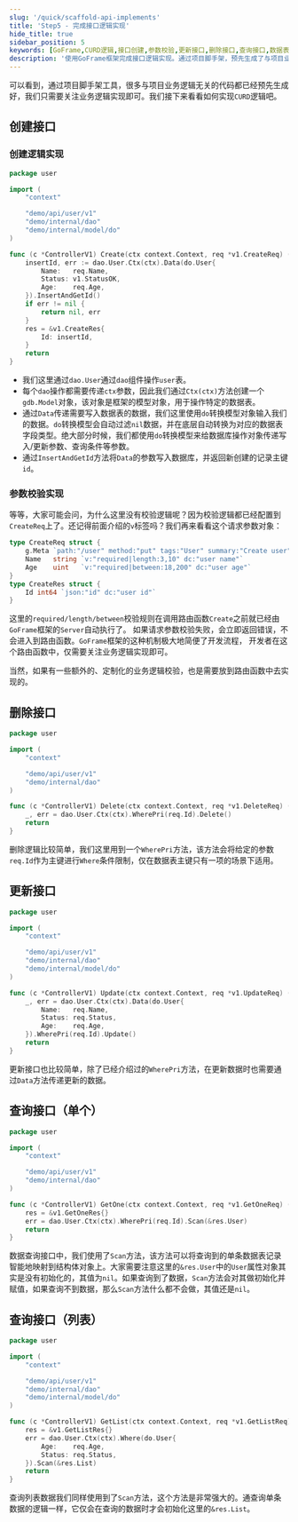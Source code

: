 ```yaml
---
slug: '/quick/scaffold-api-implements'
title: 'Step5 - 完成接口逻辑实现'
hide_title: true
sidebar_position: 5
keywords: [GoFrame,CURD逻辑,接口创建,参数校验,更新接口,删除接口,查询接口,数据表操作,脚手架工具,业务逻辑实现]
description: '使用GoFrame框架完成接口逻辑实现。通过项目脚手架，预先生成了与项目业务逻辑无关的代码，集中在业务逻辑实现。介绍了CURD操作的具体实现过程，包括创建、更新、删除和查询接口的实现方法。详细阐述了数据操作过程中对参数的校验、表单数据的插入与更新、数据的智能映射和校验机制，以及如何高效地利用GoFrame框架的功能进行开发。'
---
```



可以看到，通过项目脚手架工具，很多与项目业务逻辑无关的代码都已经预先生成好，我们只需要关注业务逻辑实现即可。我们接下来看看如何实现`CURD`逻辑吧。


## 创建接口

### 创建逻辑实现
```go title="internal/controller/user/user_v1_create.go"
package user

import (
    "context"

    "demo/api/user/v1"
    "demo/internal/dao"
    "demo/internal/model/do"
)

func (c *ControllerV1) Create(ctx context.Context, req *v1.CreateReq) (res *v1.CreateRes, err error) {
    insertId, err := dao.User.Ctx(ctx).Data(do.User{
        Name:   req.Name,
        Status: v1.StatusOK,
        Age:    req.Age,
    }).InsertAndGetId()
    if err != nil {
        return nil, err
    }
    res = &v1.CreateRes{
        Id: insertId,
    }
    return
}
```

- 我们这里通过`dao.User`通过`dao`组件操作`user`表。
- 每个`dao`操作都需要传递`ctx`参数，因此我们通过`Ctx(ctx)`方法创建一个`gdb.Model`对象，该对象是框架的模型对象，用于操作特定的数据表。
- 通过`Data`传递需要写入数据表的数据，我们这里使用`do`转换模型对象输入我们的数据。`do`转换模型会自动过滤`nil`数据，并在底层自动转换为对应的数据表字段类型。绝大部分时候，我们都使用`do`转换模型来给数据库操作对象传递写入/更新参数、查询条件等参数。
- 通过`InsertAndGetId`方法将`Data`的参数写入数据库，并返回新创建的记录主键`id`。

### 参数校验实现

等等，大家可能会问，为什么这里没有校验逻辑呢？因为校验逻辑都已经配置到`CreateReq`上了。还记得前面介绍的`v`标签吗？我们再来看看这个请求参数对象：
```go title="api/user/v1/user.go"
type CreateReq struct {
    g.Meta `path:"/user" method:"put" tags:"User" summary:"Create user"`
    Name   string `v:"required|length:3,10" dc:"user name"`
    Age    uint   `v:"required|between:18,200" dc:"user age"`
}
type CreateRes struct {
    Id int64 `json:"id" dc:"user id"`
}
```
这里的`required/length/between`校验规则在调用路由函数`Create`之前就已经由`GoFrame`框架的`Server`自动执行了。
如果请求参数校验失败，会立即返回错误，不会进入到路由函数。`GoFrame`框架的这种机制极大地简便了开发流程，
开发者在这个路由函数中，仅需要关注业务逻辑实现即可。

当然，如果有一些额外的、定制化的业务逻辑校验，也是需要放到路由函数中去实现的。

## 删除接口

```go title="internal/controller/user/user_v1_delete.go"
package user

import (
    "context"

    "demo/api/user/v1"
    "demo/internal/dao"
)

func (c *ControllerV1) Delete(ctx context.Context, req *v1.DeleteReq) (res *v1.DeleteRes, err error) {
    _, err = dao.User.Ctx(ctx).WherePri(req.Id).Delete()
    return
}
```
删除逻辑比较简单，我们这里用到一个`WherePri`方法，该方法会将给定的参数`req.Id`作为主键进行`Where`条件限制，仅在数据表主键只有一项的场景下适用。


## 更新接口

```go title="internal/controller/user/user_v1_update.go"
package user

import (
    "context"

    "demo/api/user/v1"
    "demo/internal/dao"
    "demo/internal/model/do"
)

func (c *ControllerV1) Update(ctx context.Context, req *v1.UpdateReq) (res *v1.UpdateRes, err error) {
    _, err = dao.User.Ctx(ctx).Data(do.User{
        Name:   req.Name,
        Status: req.Status,
        Age:    req.Age,
    }).WherePri(req.Id).Update()
    return
}
```
更新接口也比较简单，除了已经介绍过的`WherePri`方法，在更新数据时也需要通过`Data`方法传递更新的数据。


## 查询接口（单个）

```go title="internal/controller/user/user_v1_get_one.go"
package user

import (
    "context"

    "demo/api/user/v1"
    "demo/internal/dao"
)

func (c *ControllerV1) GetOne(ctx context.Context, req *v1.GetOneReq) (res *v1.GetOneRes, err error) {
    res = &v1.GetOneRes{}
    err = dao.User.Ctx(ctx).WherePri(req.Id).Scan(&res.User)
    return
}
```
数据查询接口中，我们使用了`Scan`方法，该方法可以将查询到的单条数据表记录智能地映射到结构体对象上。大家需要注意这里的`&res.User`中的`User`属性对象其实是没有初始化的，其值为`nil`。如果查询到了数据，`Scan`方法会对其做初始化并赋值，如果查询不到数据，那么`Scan`方法什么都不会做，其值还是`nil`。


## 查询接口（列表）

```go title="internal/controller/user/user_v1_get_list.go"
package user

import (
    "context"

    "demo/api/user/v1"
    "demo/internal/dao"
    "demo/internal/model/do"
)

func (c *ControllerV1) GetList(ctx context.Context, req *v1.GetListReq) (res *v1.GetListRes, err error) {
    res = &v1.GetListRes{}
    err = dao.User.Ctx(ctx).Where(do.User{
        Age:    req.Age,
        Status: req.Status,
    }).Scan(&res.List)
    return
}
```
查询列表数据我们同样使用到了`Scan`方法，这个方法是非常强大的。通查询单条数据的逻辑一样，它仅会在查询的数据时才会初始化这里的`&res.List`。







